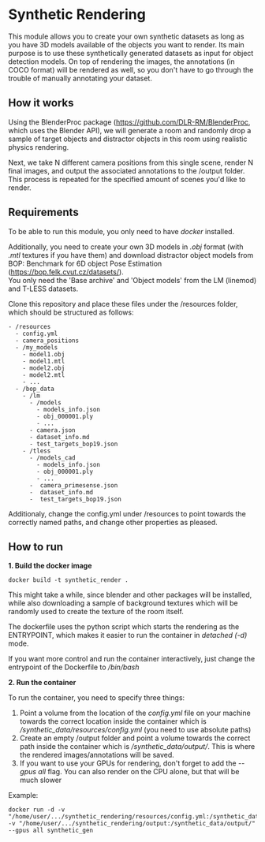 # Synthetic Rendering

This module allows you to create your own synthetic datasets as long as you have 3D models available of the objects you want to render.
Its main purpose is to use these synthetically generated datasets as input for object detection models. 
On top of rendering the images, the annotations (in COCO format) will be rendered as well, so you don't have to go through the trouble of manually annotating your dataset.

## How it works
Using the BlenderProc package (https://github.com/DLR-RM/BlenderProc, which uses the Blender API), we will generate a room and randomly drop a sample of target objects and distractor objects in this room using realistic physics rendering. 

Next, we take N different camera positions from this single scene, render N final images, and output the associated annotations to the /output folder. This process is repeated for the specified amount of scenes you'd like to render. 

## Requirements

To be able to run this module, you only need to have *docker* installed.

Additionally, you need to create your own 3D models in *.obj* format (with *.mtl* textures if you have them) and download distractor object models from BOP: Benchmark for 6D object Pose Estimation (https://bop.felk.cvut.cz/datasets/).  
You only need the 'Base archive' and 'Object models' from the LM (linemod) and T-LESS datasets.

Clone this repository and place these files under the /resources folder, which should be structured as follows:
```
- /resources
  - config.yml
  - camera_positions
  - /my_models
    - model1.obj
    - model1.mtl
    - model2.obj
    - model2.mtl
    - ...  
  - /bop_data
    - /lm
      - /models
        - models_info.json
        - obj_000001.ply
        - ...
      - camera.json
      - dataset_info.md
      - test_targets_bop19.json 
    - /tless
      - /models_cad
        - models_info.json
        - obj_000001.ply
        - ...
      -  camera_primesense.json
      -  dataset_info.md
      -  test_targets_bop19.json
```
Additionaly, change the config.yml under /resources to point towards the correctly named paths, and change other properties as pleased.

## How to run

**1. Build the docker image**
```
docker build -t synthetic_render .
```
This might take a while, since blender and other packages will be installed, while also downloading a sample of background textures which will be randomly used to create the texture of the room itself.

The dockerfile uses the python script which starts the rendering as the ENTRYPOINT, which makes it easier to run the container in *detached (-d)* mode.

If you want more control and run the container interactively, just change the entrypoint of the Dockerfile to */bin/bash*

**2. Run the container**

To run the container, you need to specify three things:
1. Point a volume from the location of the _config.yml_ file on your machine towards the correct location inside the container which is */synthetic_data/resources/config.yml* (you need to use absolute paths)
2. Create an empty /output folder and point a volume towards the correct path inside the container which is */synthetic_data/output/*. This is where the rendered images/annotations will be saved.
3. If you want to use your GPUs for rendering, don't forget to add the *--gpus all* flag. You can also render on the CPU alone, but that will be much slower

Example:
```
docker run -d -v "/home/user/.../synthetic_rendering/resources/config.yml:/synthetic_data/resources/config.yml" -v "/home/user/.../synthetic_rendering/output:/synthetic_data/output/" --gpus all synthetic_gen
```
